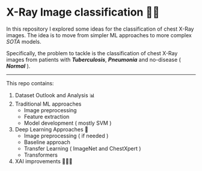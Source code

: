 # X-Ray Image classification 👋🏻

In this repository I explored some ideas for the classification of chest X-Ray images. The idea is to move from simpler ML approaches to more complex _SOTA_ models.

Specifically, the problem to tackle is the classification of chest X-Ray images from patients with **_Tuberculosis_**, **_Pneumonia_** and no-disease ( **_Normal_** ).

---

This repo contains:

1. Dataset Outlook and Analysis 📊
2. Traditional ML approaches
   - Image preprocessing
   - Feature extraction
   - Model development ( mostly SVM )
3. Deep Learning Approaches 🤖
   - Image preprocessing ( if needed )
   - Baseline approach
   - Transfer Learning ( ImageNet and ChestXpert )
   - Transformers
4. XAI improvements 👩🏻‍🏫
